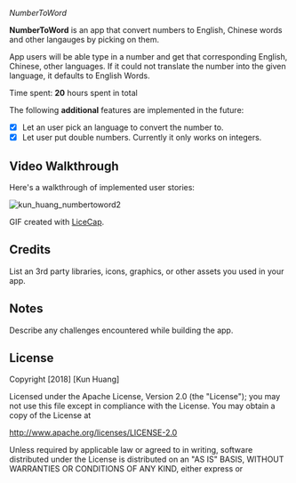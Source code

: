 *NumberToWord*

**NumberToWord** is an app that convert numbers to English, Chinese words and other langauges by picking on them.

App users will be able type in a number and get that corresponding English, Chinese, other languages.
If it could not translate the number into the given language, it defaults to English Words.

Time spent: **20** hours spent in total

The following **additional** features are implemented in the future:

- [X] Let an user pick an language to convert the number to.
- [X] Let user put double numbers. Currently it only works on integers.

## Video Walkthrough

Here's a walkthrough of implemented user stories:

![kun_huang_numbertoword2](https://user-images.githubusercontent.com/28847045/48292538-bc232c00-e448-11e8-8a41-46d33ac4156f.gif)

GIF created with [LiceCap](http://www.cockos.com/licecap/).

## Credits

List an 3rd party libraries, icons, graphics, or other assets you used in your app.



## Notes

Describe any challenges encountered while building the app.

## License

Copyright [2018] [Kun Huang]

Licensed under the Apache License, Version 2.0 (the "License");
you may not use this file except in compliance with the License.
You may obtain a copy of the License at

http://www.apache.org/licenses/LICENSE-2.0

Unless required by applicable law or agreed to in writing, software
distributed under the License is distributed on an "AS IS" BASIS,
WITHOUT WARRANTIES OR CONDITIONS OF ANY KIND, either express or 

